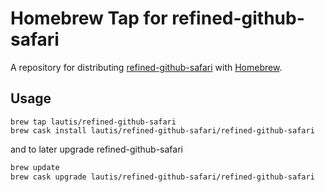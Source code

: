 # Homebrew Tap for refined-github-safari

A repository for distributing [refined-github-safari](https://github.com/lautis/refined-github-safari) with [Homebrew](https://brew.sh/).

## Usage

```
brew tap lautis/refined-github-safari
brew cask install lautis/refined-github-safari/refined-github-safari
```

and to later upgrade refined-github-safari

```sh
brew update
brew cask upgrade lautis/refined-github-safari/refined-github-safari
```
